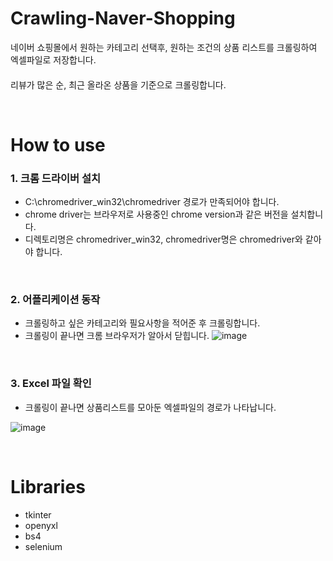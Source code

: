 # Crawling-Naver-Shopping

네이버 쇼핑몰에서 원하는 카테고리 선택후, 원하는 조건의 상품 리스트를 크롤링하여 엑셀파일로 저장합니다.  
####
리뷰가 많은 순, 최근 올라온 상품을 기준으로 크롤링합니다. 




</br>

# How to use

### 1. 크롬 드라이버 설치 
- C:\chromedriver_win32\chromedriver 경로가 만족되어야 합니다.  
- chrome driver는 브라우저로 사용중인 chrome version과 같은 버전을 설치합니다.   
- 디렉토리명은 chromedriver_win32, chromedriver명은 chromedriver와 같아야 합니다. 

</br>

### 2. 어플리케이션 동작
- 크롤링하고 싶은 카테고리와 필요사항을 적어준 후 크롤링합니다. 
- 크롤링이 끝나면 크롬 브라우저가 알아서 닫힙니다. 
![image](https://user-images.githubusercontent.com/66519046/116504536-73e77500-a8f3-11eb-916a-e91ae656aa60.png)

</br>


### 3. Excel 파일 확인

- 크롤링이 끝나면 상품리스트를 모아둔 엑셀파일의 경로가 나타납니다.

![image](https://user-images.githubusercontent.com/66519046/116503782-ddff1a80-a8f1-11eb-930e-37603ed56c9a.png)

</br>


# Libraries
- tkinter
- openyxl
- bs4
- selenium


